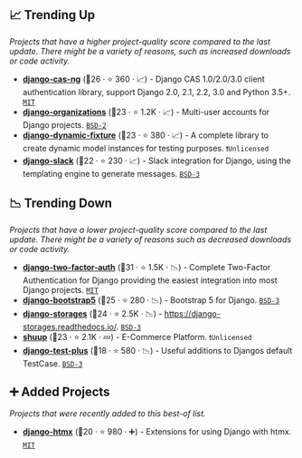 ## 📈 Trending Up

_Projects that have a higher project-quality score compared to the last update. There might be a variety of reasons, such as increased downloads or code activity._

- <b><a href="https://github.com/django-cas-ng/django-cas-ng">django-cas-ng</a></b> (🥈26 ·  ⭐ 360 · 📈) - Django CAS 1.0/2.0/3.0 client authentication library, support Django 2.0, 2.1, 2.2, 3.0 and Python 3.5+. <code><a href="http://bit.ly/34MBwT8">MIT</a></code>
- <b><a href="https://github.com/bennylope/django-organizations">django-organizations</a></b> (🥉23 ·  ⭐ 1.2K · 📈) - Multi-user accounts for Django projects. <code><a href="http://bit.ly/3rqEWVr">BSD-2</a></code>
- <b><a href="https://github.com/paulocheque/django-dynamic-fixture">django-dynamic-fixture</a></b> (🥉23 ·  ⭐ 380 · 📈) - A complete library to create dynamic model instances for testing purposes. <code>❗Unlicensed</code>
- <b><a href="https://github.com/lamby/django-slack">django-slack</a></b> (🥇22 ·  ⭐ 230 · 📈) - Slack integration for Django, using the templating engine to generate messages. <code><a href="http://bit.ly/3aKzpTv">BSD-3</a></code>

## 📉 Trending Down

_Projects that have a lower project-quality score compared to the last update. There might be a variety of reasons such as decreased downloads or code activity._

- <b><a href="https://github.com/jazzband/django-two-factor-auth">django-two-factor-auth</a></b> (🥇31 ·  ⭐ 1.5K · 📉) - Complete Two-Factor Authentication for Django providing the easiest integration into most Django projects. <code><a href="http://bit.ly/34MBwT8">MIT</a></code>
- <b><a href="https://github.com/zostera/django-bootstrap5">django-bootstrap5</a></b> (🥈25 ·  ⭐ 280 · 📉) - Bootstrap 5 for Django. <code><a href="http://bit.ly/3aKzpTv">BSD-3</a></code>
- <b><a href="https://github.com/jschneier/django-storages">django-storages</a></b> (🥇24 ·  ⭐ 2.5K · 📉) - https://django-storages.readthedocs.io/. <code><a href="http://bit.ly/3aKzpTv">BSD-3</a></code>
- <b><a href="https://github.com/shuup/shuup">shuup</a></b> (🥉23 ·  ⭐ 2.1K · 💤) - E-Commerce Platform. <code>❗Unlicensed</code>
- <b><a href="https://github.com/revsys/django-test-plus">django-test-plus</a></b> (🥉18 ·  ⭐ 580 · 📉) - Useful additions to Djangos default TestCase. <code><a href="http://bit.ly/3aKzpTv">BSD-3</a></code>

## ➕ Added Projects

_Projects that were recently added to this best-of list._

- <b><a href="https://github.com/adamchainz/django-htmx">django-htmx</a></b> (🥇20 ·  ⭐ 980 · ➕) - Extensions for using Django with htmx. <code><a href="http://bit.ly/34MBwT8">MIT</a></code>

